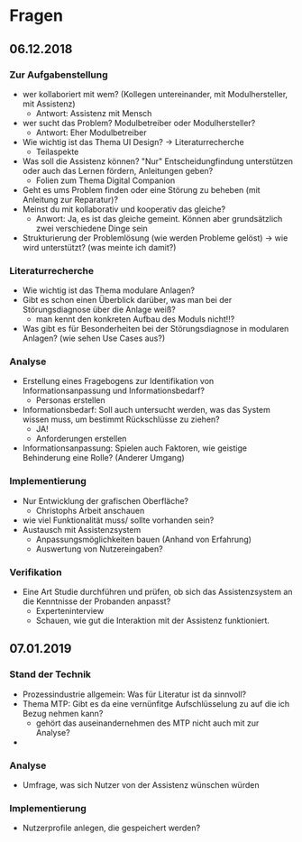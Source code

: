 # Fragen



## 06.12.2018

### Zur Aufgabenstellung

+ wer kollaboriert mit wem? (Kollegen untereinander, mit Modulhersteller, mit Assistenz)
  + Antwort: Assistenz mit Mensch
+ wer sucht das Problem? Modulbetreiber oder Modulhersteller?
  + Antwort: Eher Modulbetreiber
+ Wie wichtig ist das Thema UI Design? -> Literaturrecherche
  + Teilaspekte
+ Was soll die Assistenz können? "Nur" Entscheidungfindung unterstützen oder auch das Lernen fördern, Anleitungen geben?
  + Folien zum Thema Digital Companion
+ Geht es ums Problem finden oder eine Störung zu beheben (mit Anleitung zur Reparatur)?
+ Meinst du mit kollaborativ und kooperativ das gleiche?
  + Anwort: Ja, es ist das gleiche gemeint. Können aber grundsätzlich zwei verschiedene Dinge sein
+ Strukturierung der Problemlösung (wie werden Probleme gelöst) -> wie wird unterstützt? (was meinte ich damit?)

### Literaturrecherche

+ Wie wichtig ist das Thema modulare Anlagen?
+ Gibt es schon einen Überblick darüber, was man bei der Störungsdiagnose über die Anlage weiß?
  + man kennt den konkreten Aufbau des Moduls nicht!!?
+ Was gibt es für Besonderheiten bei der Störungsdiagnose in modularen Anlagen? (wie sehen Use Cases aus?)

### Analyse

+ Erstellung eines Fragebogens zur Identifikation von Informationsanpassung und Informationsbedarf?
  + Personas erstellen
+ Informationsbedarf: Soll auch untersucht werden, was das System wissen muss, um bestimmt Rückschlüsse zu ziehen?
  + JA!
  +  Anforderungen erstellen
+ Informationsanpassung: Spielen auch Faktoren, wie geistige Behinderung eine Rolle? (Anderer Umgang)

### Implementierung

+ Nur Entwicklung der grafischen Oberfläche?
  + Christophs Arbeit anschauen
+ wie viel Funktionalität muss/ sollte vorhanden sein?
+ Austausch mit Assistenzsystem
  + Anpassungsmöglichkeiten bauen (Anhand von Erfahrung)
  + Auswertung von Nutzereingaben?

### Verifikation

+ Eine Art Studie durchführen und prüfen, ob sich das Assistenzsystem an die Kenntnisse der Probanden anpasst?
  + Experteninterview
  + Schauen, wie gut die Interaktion mit der Assistenz funktioniert.



## 07.01.2019

### Stand der Technik

+ Prozessindustrie allgemein: Was für Literatur ist da sinnvoll?
+ Thema MTP: Gibt es da eine vernünfitge Aufschlüsselung zu auf die ich Bezug nehmen kann?
  + gehört das auseinandernehmen des MTP nicht auch mit zur Analyse?
+ 

### Analyse

+ Umfrage, was sich Nutzer von der Assistenz wünschen würden

### Implementierung

+ Nutzerprofile anlegen, die gespeichert werden?